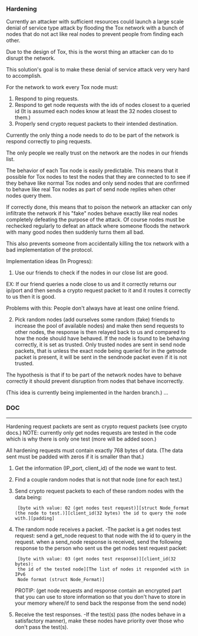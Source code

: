 ### Hardening

Currently an attacker with sufficient resources could launch a large scale 
denial of service type attack by flooding the Tox network with a bunch of nodes 
that do not act like real nodes to prevent people from finding each other. 

Due to the design of Tox, this is the worst thing an attacker can do to disrupt 
the network.

This solution's goal is to make these denial of service attack very very hard 
to accomplish.

For the network to work every Tox node must:
1. Respond to ping requests.
2. Respond to get node requests with the ids of nodes closest to a queried id 
(It is assumed each nodes know at least the 32 nodes closest to them.)
3. Properly send crypto request packets to their intended destination.

Currently the only thing a node needs to do to be part of the network is 
respond correctly to ping requests. 

The only people we really trust on the network are the nodes in our friends 
list.


The behavior of each Tox node is easily predictable. This means that it possible 
for Tox nodes to test the nodes that they are connected to to see if they 
behave like normal Tox nodes and only send nodes that are confirmed to behave 
like real Tox nodes as part of send node replies when other nodes query them.

If correctly done, this means that to poison the network an attacker can only 
infiltrate the network if his "fake" nodes behave exactly like real nodes 
completely defeating the purpose of the attack. Of course nodes must be 
rechecked regularly to defeat an attack where someone floods the network with 
many good nodes then suddenly turns them all bad.

This also prevents someone from accidentally killing the tox network with a bad 
implementation of the protocol.

Implementation ideas (In Progress):

1. Use our friends to check if the nodes in our close list are good.

EX: If our friend queries a node close to us and it correctly returns our 
ip/port and then sends a crypto request packet to it and it routes it correctly 
to us then it is good.

Problems with this: People don't always have at least one online friend.

2. Pick random nodes (add ourselves some random (fake) friends to increase the 
pool of available nodes) and make then send requests to other nodes, the 
response is then relayed back to us and compared to how the node should have 
behaved. If the node is found to be behaving correctly, it is set as trusted. 
Only trusted nodes are sent in send node packets, that is unless the exact node 
being queried for in the getnode packet is present, it will be sent in the 
sendnode packet even if it is not trusted.

The hypothesis is that if to be part of the network nodes have to behave 
correctly it should prevent disruption from nodes that behave incorrectly.

(This idea is currently being implemented in the harden branch.)
...


### DOC
---

Hardening request packets are sent as crypto request packets (see crypto docs.)
NOTE: currently only get nodes requests are tested in the code which is why 
there is only one test (more will be added soon.)

All hardening requests must contain exactly 768 bytes of data. (The data sent 
must be padded with zeros if it is smaller than that.)

1. Get the information (IP_port, client_id) of the node we want to test.
2. Find a couple random nodes that is not that node (one for each test.)
3. Send crypto request packets to each of these random nodes with the data being:

        [byte with value: 02 (get nodes test request)][struct Node_format (the node to test.)][client_id(32 bytes) the id to query the node with.][padding]

4. The random node receives a packet.
-The packet is a get nodes test request:
    send a get_node request to that node with the id to query in the request.
    when a send_node response is received, send the following response to the 
	person who sent us the get nodes test request packet:
	
        [byte with value: 03 (get nodes test response)][client_id(32 bytes): 
		the id of the tested node][The list of nodes it responded with in IPv6 
		Node format (struct Node_Format)]
   
    PROTIP: (get node requests and response contain an encrypted part that you 
	can use to store information so that you don't 
    have to store in your memory where/if to send back the response from the 
	send node)

5. Receive the test responses.
-If the test(s) pass (the nodes behave in a satisfactory manner), make these 
nodes have priority over those who don't pass the test(s).
